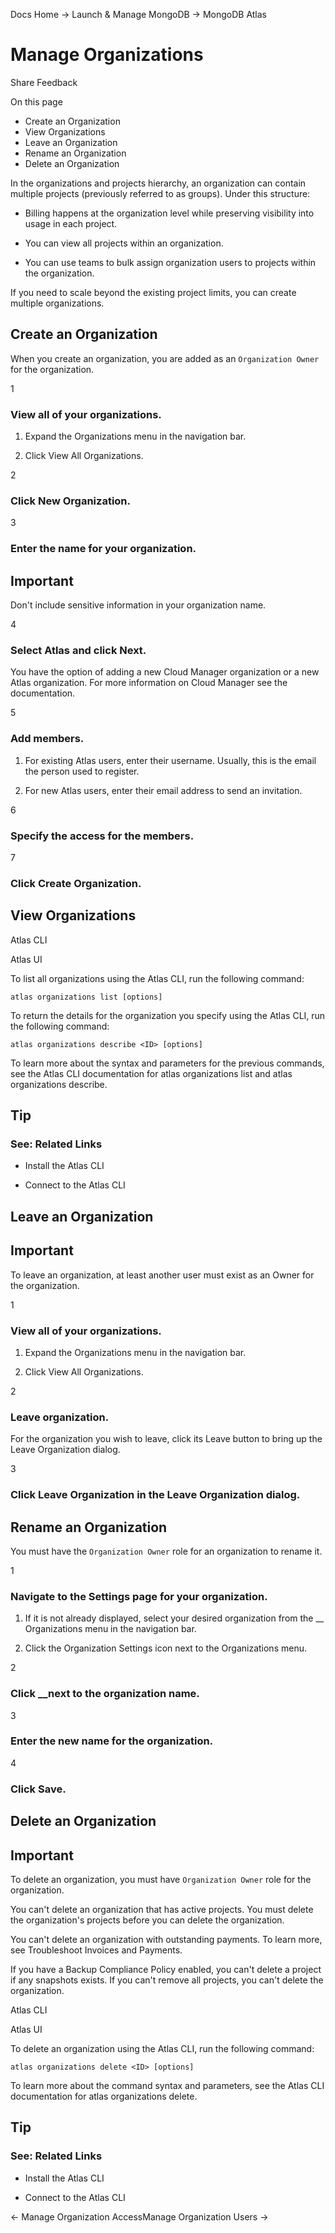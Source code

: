 Docs Home → Launch & Manage MongoDB → MongoDB Atlas

# Manage Organizations

Share Feedback

On this page

  * Create an Organization
  * View Organizations
  * Leave an Organization
  * Rename an Organization
  * Delete an Organization

In the organizations and projects hierarchy, an organization can contain
multiple projects (previously referred to as groups). Under this structure:

  * Billing happens at the organization level while preserving visibility into usage in each project.

  * You can view all projects within an organization.

  * You can use teams to bulk assign organization users to projects within the organization.

If you need to scale beyond the existing project limits, you can create
multiple organizations.

## Create an Organization

When you create an organization, you are added as an `Organization Owner` for
the organization.

1

### View all of your organizations.

  1. Expand the Organizations menu in the navigation bar.

  2. Click View All Organizations.

2

### Click New Organization.

3

### Enter the name for your organization.

## Important

Don't include sensitive information in your organization name.

4

### Select Atlas and click Next.

You have the option of adding a new Cloud Manager organization or a new Atlas
organization. For more information on Cloud Manager see the documentation.

5

### Add members.

  1. For existing Atlas users, enter their username. Usually, this is the email the person used to register.

  2. For new Atlas users, enter their email address to send an invitation.

6

### Specify the access for the members.

7

### Click Create Organization.

## View Organizations

Atlas CLI

Atlas UI

To list all organizations using the Atlas CLI, run the following command:

    
    
    atlas organizations list [options]  
      
  
To return the details for the organization you specify using the Atlas CLI,
run the following command:

    
    
    atlas organizations describe <ID> [options]  
      
  
To learn more about the syntax and parameters for the previous commands, see
the Atlas CLI documentation for atlas organizations list and atlas
organizations describe.

## Tip

### See: Related Links

  * Install the Atlas CLI

  * Connect to the Atlas CLI

## Leave an Organization

## Important

To leave an organization, at least another user must exist as an Owner for the
organization.

1

### View all of your organizations.

  1. Expand the Organizations menu in the navigation bar.

  2. Click View All Organizations.

2

### Leave organization.

For the organization you wish to leave, click its Leave button to bring up the
Leave Organization dialog.

3

### Click Leave Organization in the Leave Organization dialog.

## Rename an Organization

You must have the `Organization Owner` role for an organization to rename it.

1

### Navigate to the Settings page for your organization.

  1. If it is not already displayed, select your desired organization from the __ Organizations menu in the navigation bar.

  2. Click the Organization Settings icon next to the Organizations menu.

2

### Click __next to the organization name.

3

### Enter the new name for the organization.

4

### Click Save.

## Delete an Organization

## Important

To delete an organization, you must have `Organization Owner` role for the
organization.

You can't delete an organization that has active projects. You must delete the
organization's projects before you can delete the organization.

You can't delete an organization with outstanding payments. To learn more, see
Troubleshoot Invoices and Payments.

If you have a Backup Compliance Policy enabled, you can't delete a project if
any snapshots exists. If you can't remove all projects, you can't delete the
organization.

Atlas CLI

Atlas UI

To delete an organization using the Atlas CLI, run the following command:

    
    
    atlas organizations delete <ID> [options]  
      
  
To learn more about the command syntax and parameters, see the Atlas CLI
documentation for atlas organizations delete.

## Tip

### See: Related Links

  * Install the Atlas CLI

  * Connect to the Atlas CLI

← Manage Organization AccessManage Organization Users →

